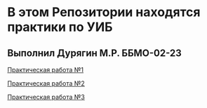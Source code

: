 # В этом Репозитории находятся практики по УИБ
## Выполнил Дурягин М.Р. ББМО-02-23
[Практическая работа №1](https://github.com/kiberbull/YIB/tree/main/прз_1)

[Практическая работа №2](https://github.com/kiberbull/YIB/tree/main/прз_2)

[Практическая работа №3](https://github.com/kiberbull/YIB/tree/main/прз_3)
